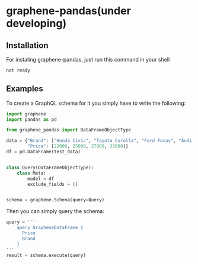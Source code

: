 # graphene-pandas(under developing)

## Installation

For instaling graphene-pandas, just run this command in your shell

```bash
not ready 
```

## Examples

To create a GraphQL schema for it you simply have to write the following:

```python
import graphene
import pandas as pd

from graphene_pandas import DataFrameObjectType

data = {"Brand": ["Honda Civic", "Toyota Corolla", "Ford Focus", "Audi A4"],
        "Price": [22000, 25000, 27000, 35000]}
df = pd.DataFrame(test_data)             


class Query(DataFrameObjectType):
    class Meta:
        model = df
        exclude_fields = ()


schema = graphene.Schema(query=Query)
```

Then you can simply query the schema:

```python
query = '''
    query GrapheneDataFrame {
      Price
      Brand
    }
'''
result = schema.execute(query)
```
```
